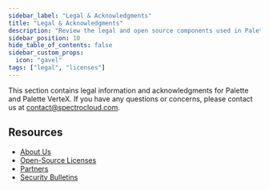 ```yaml
---
sidebar_label: "Legal & Acknowledgments"
title: "Legal & Acknowledgments"
description: "Review the legal and open source components used in Palette."
sidebar_position: 10
hide_table_of_contents: false
sidebar_custom_props: 
  icon: "gavel"
tags: ["legal", "licenses"]
---
```



This section contains legal information and acknowledgments for Palette and Palette VerteX. If you have any questions or concerns, please contact us at [contact@spectrocloud.com](mailto:contact@spectrocloud.com). 


## Resources

- [About Us](https://www.spectrocloud.com/company)
- [Open-Source Licenses](oss-licenses.md)
- [Partners](https://www.spectrocloud.com/partners)
- [Security Bulletins](../security/security-bulletins/security-bulletins.md)